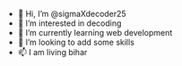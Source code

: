 - 👋 Hi, I’m @sigmaXdecoder25
- 👀 I’m interested in decoding
- 🌱 I’m currently learning web development
- 💞️ I’m looking to add some skills
- 📫 I am living bihar

<!---
sigmaXdecoder25/sigmaXdecoder25 is a ✨ special ✨ repository because its `README.md` (this file) appears on your GitHub profile.
You can click the Preview link to take a look at your changes.
--->
